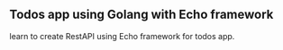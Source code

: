 ## Todos app using Golang with Echo framework
learn to create RestAPI using Echo framework for todos app.
